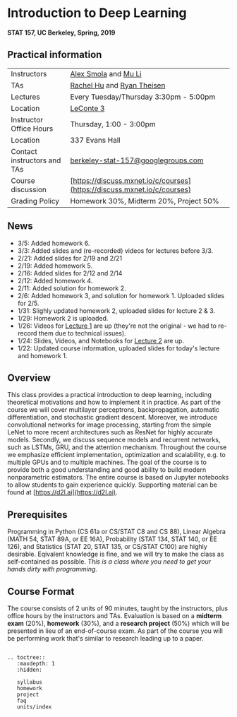 # Introduction to Deep Learning
**STAT 157, UC Berkeley, Spring, 2019**

## Practical information

| | |
|---|---|
| Instructors | [Alex Smola](https://alex.smola.org) and [Mu Li](https://github.com/mli) |
| TAs | [Rachel Hu](https://statistics.berkeley.edu/people/rachel-hu) and [Ryan Theisen](http://ryantheisen.com/) |
| Lectures | Every Tuesday/Thursday 3:30pm - 5:00pm |
| Location | [LeConte 3](https://confluence.ets.berkeley.edu/confluence/display/CL/3+LeConte) |
| Instructor Office Hours | Thursday, 1:00 - 3:00pm |
| Location | 337 Evans Hall |
| Contact instructors and TAs | berkeley-stat-157@googlegroups.com |
| Course discussion | [https://discuss.mxnet.io/c/courses](https://discuss.mxnet.io/c/courses) |
| Grading Policy | Homework 30%, Midterm 20%, Project 50% |

## News

- 3/5: Added homework 6.
- 3/3: Added slides and (re-recorded) videos for lectures before 3/3.
- 2/21: Added slides for 2/19 and 2/21
- 2/19: Added homework 5.
- 2/16: Added slides for 2/12 and 2/14
- 2/12: Added homework 4.
- 2/11: Added solution for homework 2.
- 2/6: Added homework 3, and solution for homework 1. Uploaded slides for 2/5.
- 1/31: Slighly updated homework 2, uploaded slides for lecture 2 & 3.
- 1/29: Homework 2 is uploaded.
- 1/26: Videos for [Lecture 1](units/introduction.html) are up
  (they're not the original - we had to re-record them due to
  technical issues).
- 1/24: Slides, Videos, and Notebooks for [Lecture 2](units/probability.html) are up.
- 1/22: Updated course information, uploaded slides for today's lecture and homework 1.

## Overview

This class provides a practical introduction to deep learning, including
theoretical motivations and how to implement it in practice. As part of the
course we will cover multilayer perceptrons, backpropagation, automatic
differentiation, and stochastic gradient descent. Moreover, we introduce
convolutional networks for image processing, starting from the simple LeNet to
more recent architectures such as ResNet for highly accurate models. Secondly,
we discuss sequence models and recurrent networks, such as LSTMs, GRU, and the
attention mechanism. Throughout the course we emphasize efficient
implementation, optimization and scalability, e.g. to multiple GPUs and to
multiple machines. The goal of the course is to provide both a good
understanding and good ability to build modern nonparametric estimators. The
entire course is based on Jupyter notebooks to allow students to gain experience
quickly. Supporting material can be found at [https://d2l.ai](https://d2l.ai).

## Prerequisites

Programming in Python (CS 61a or CS/STAT C8 and CS 88), Linear Algebra (MATH 54,
STAT 89A, or EE 16A), Probability (STAT 134, STAT 140, or EE 126), and
Statistics (STAT 20, STAT 135, or CS/STAT C100) are highly
desirable. Eqivalent knowledge is fine, and we will try to make the
class as self-contained as possible. *This is a class where you need
to get your hands dirty with programming.*

## Course Format

The course consists of 2 units of 90 minutes, taught by the
instructors, plus office hours by the instructors and TAs. Evaluation
is based on a __midterm exam__ (20%), __homework__ (30%), and a __research
project__ (50%) which will be presented in lieu of an end-of-course
exam. As part of the course you will be performing work that's similar
to research leading up to a paper.


```eval_rst

.. toctree::
   :maxdepth: 1
   :hidden:

   syllabus
   homework
   project
   faq
   units/index
```
